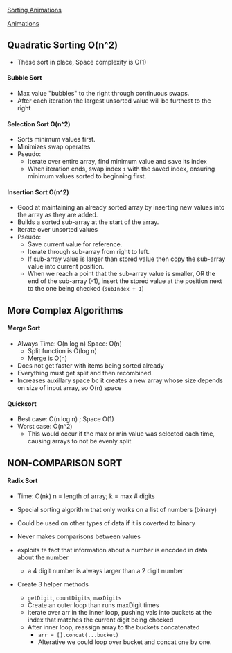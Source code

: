 [Sorting Animations](https://www.toptal.com/developers/sorting-algorithms)

[Animations](https://visualgo.net/en)


## Quadratic Sorting O(n^2)

* These sort in place, Space complexity is O(1)

#### Bubble Sort
  * Max value "bubbles" to the right through continuous swaps.
  * After each iteration the largest unsorted value will be furthest to the right

#### Selection Sort O(n^2)
  * Sorts minimum values first.
  * Minimizes swap operates
  * Pseudo:
    * Iterate over entire array, find minimum value and save its index
    * When iteration ends, swap index `i` with the saved index, ensuring minimum values sorted to beginning first.

#### Insertion Sort O(n^2)
  * Good at maintaining an already sorted array by inserting new values into the array as they are added.
  * Builds a sorted sub-array at the start of the array.
  * Iterate over unsorted values
  * Pseudo:
    * Save current value for reference.
    * Iterate through sub-array from right to left.
    * If sub-array value is larger than stored value then copy the sub-array value into current position.
    * When we reach a point that the sub-array value is smaller, OR the end of the sub-array (-1), insert the stored value at the position next to the one being checked (`subIndex + 1`) 

## More Complex Algorithms

#### Merge Sort
  * Always Time: O(n log n) Space: O(n)
    * Split function is O(log n)
    * Merge is O(n)
  * Does not get faster with items being sorted already
  * Everything must get split and then recombined.
  * Increases auxillary space bc it creates a new array whose size depends on size of input array, so O(n) space

#### Quicksort
  * Best case: O(n log n) ; Space O(1)
  * Worst case: O(n^2) 
    * This would occur if the max or min value was selected each time, causing arrays to not be evenly split

## NON-COMPARISON SORT

#### Radix Sort
  * Time: O(nk)   n = length of array; k = max # digits
  * Special sorting algorithm that only works on a list of numbers (binary)
  * Could be used on other types of data if it is coverted to binary
  * Never makes comparisons between values
  * exploits te fact that information about a number is encoded in data about the number
    * a 4 digit number is always larger than a 2 digit number

  * Create 3 helper methods
    * `getDigit`, `countDigits`, `maxDigits`
    * Create an outer loop than runs maxDigit times
    * iterate over arr in the inner loop, pushing vals into buckets at the index that matches the current digit being checked
    * After inner loop, reassign array to the buckets concatenated 
      * `arr = [].concat(...bucket)`
      * Alterative we could loop over bucket and concat one by one.